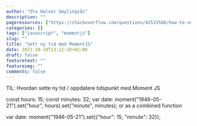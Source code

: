```yaml
---
author: "Ole Halvor Smylingsås"
description: ""
pageresources: ["https://stackoverflow.com/questions/42515588/how-to-set-time-with-date-in-momentjs"]
categories: []
tags: ["javascript", "momentjs"]     
slug: ""
title: "Sett ny tid med MomentJS"
date: 2021-10-10T13:12:18+02:00
draft: false
featuretext: ""
featureimg: ""
comments: false
---
```


TIL: Hvordan sette ny tid / oppdatere tidspunkt med Moment JS
<!--more-->
const hours: 15;
const minutes: 32;
var date: moment("1946-05-21").set("hour", hours).set("minute", minutes);
or as a combined function

var date: moment("1946-05-21").set({"hour": 15, "minute": 32});